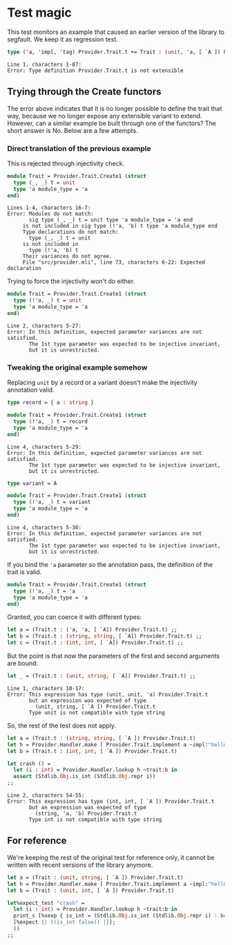 # Test magic

This test monitors an example that caused an earlier version of the library to segfault. We keep it as regression test.

```ocaml
type ('a, 'impl, 'tag) Provider.Trait.t += Trait : (unit, 'a, [ `A ]) Provider.Trait.t
```
```mdx-error
Line 1, characters 1-87:
Error: Type definition Provider.Trait.t is not extensible
```

## Trying through the Create functors

The error above indicates that it is no longer possible to define the trait that way, because we no longer expose any extensible variant to extend. However, can a similar example be built through one of the functors? The short answer is No. Below are a few attempts.

### Direct translation of the previous example

This is rejected through injectivity check.

```ocaml
module Trait = Provider.Trait.Create1 (struct
  type (_, _) t = unit
  type 'a module_type = 'a
end)
```
```mdx-error
Lines 1-4, characters 16-7:
Error: Modules do not match:
       sig type (_, _) t = unit type 'a module_type = 'a end
     is not included in sig type (!'a, 'b) t type 'a module_type end
     Type declarations do not match:
       type (_, _) t = unit
     is not included in
       type (!'a, 'b) t
     Their variances do not agree.
     File "src/provider.mli", line 73, characters 6-22: Expected declaration
```

Trying to force the injectivity won't do either.

```ocaml
module Trait = Provider.Trait.Create1 (struct
  type (!'a, _) t = unit
  type 'a module_type = 'a
end)
```
```mdx-error
Line 2, characters 5-27:
Error: In this definition, expected parameter variances are not satisfied.
       The 1st type parameter was expected to be injective invariant,
       but it is unrestricted.
```

### Tweaking the original example somehow

Replacing `unit` by a record or a variant doesn't make the injectivity annotation valid.

```ocaml
type record = { a : string }

module Trait = Provider.Trait.Create1 (struct
  type (!'a, _) t = record
  type 'a module_type = 'a
end)
```
```mdx-error
Line 4, characters 5-29:
Error: In this definition, expected parameter variances are not satisfied.
       The 1st type parameter was expected to be injective invariant,
       but it is unrestricted.
```

```ocaml
type variant = A

module Trait = Provider.Trait.Create1 (struct
  type (!'a, _) t = variant
  type 'a module_type = 'a
end)
```
```mdx-error
Line 4, characters 5-30:
Error: In this definition, expected parameter variances are not satisfied.
       The 1st type parameter was expected to be injective invariant,
       but it is unrestricted.
```

If you bind the `'a` parameter so the annotation pass, the definition of the trait is valid.

```ocaml
module Trait = Provider.Trait.Create1 (struct
  type (!'a, _) t = 'a
  type 'a module_type = 'a
end)
```

Granted, you can coerce it with different types:

```ocaml
let a = (Trait.t : ('a, 'a, [ `A]) Provider.Trait.t) ;;
let b = (Trait.t : (string, string, [ `A]) Provider.Trait.t) ;;
let c = (Trait.t : (int, int, [ `A]) Provider.Trait.t) ;;
```

But the point is that now the parameters of the first and second arguments are bound:

```ocaml
let _ = (Trait.t : (unit, string, [ `A]) Provider.Trait.t) ;;
```
```mdx-error
Line 1, characters 10-17:
Error: This expression has type (unit, unit, 'a) Provider.Trait.t
       but an expression was expected of type
         (unit, string, [ `A ]) Provider.Trait.t
       Type unit is not compatible with type string
```

So, the rest of the test does not apply.

```ocaml
let a = (Trait.t : (string, string, [ `A ]) Provider.Trait.t)
let h = Provider.Handler.make [ Provider.Trait.implement a ~impl:"hello" ]
let b = (Trait.t : (int, int, [ `A ]) Provider.Trait.t)
```

```ocaml
let crash () =
  let (i : int) = Provider.Handler.lookup h ~trait:b in
  assert (Stdlib.Obj.is_int (Stdlib.Obj.repr i))
;;
```
```mdx-error
Line 2, characters 54-55:
Error: This expression has type (int, int, [ `A ]) Provider.Trait.t
       but an expression was expected of type
         (string, 'a, 'b) Provider.Trait.t
       Type int is not compatible with type string
```

## For reference

We're keeping the rest of the original test for reference only, it cannot be written with recent versions of the library anymore.

<!-- $MDX skip -->
```ocaml
let a = (Trait : (unit, string, [ `A ]) Provider.Trait.t)
let h = Provider.Handler.make [ Provider.Trait.implement a ~impl:"hello" ]
let b = (Trait : (unit, int, [ `A ]) Provider.Trait.t)

let%expect_test "crash" =
  let (i : int) = Provider.Handler.lookup h ~trait:b in
  print_s [%sexp { is_int = (Stdlib.Obj.is_int (Stdlib.Obj.repr i) : bool) }];
  [%expect {| ((is_int false)) |}];
  ()
;;
```
